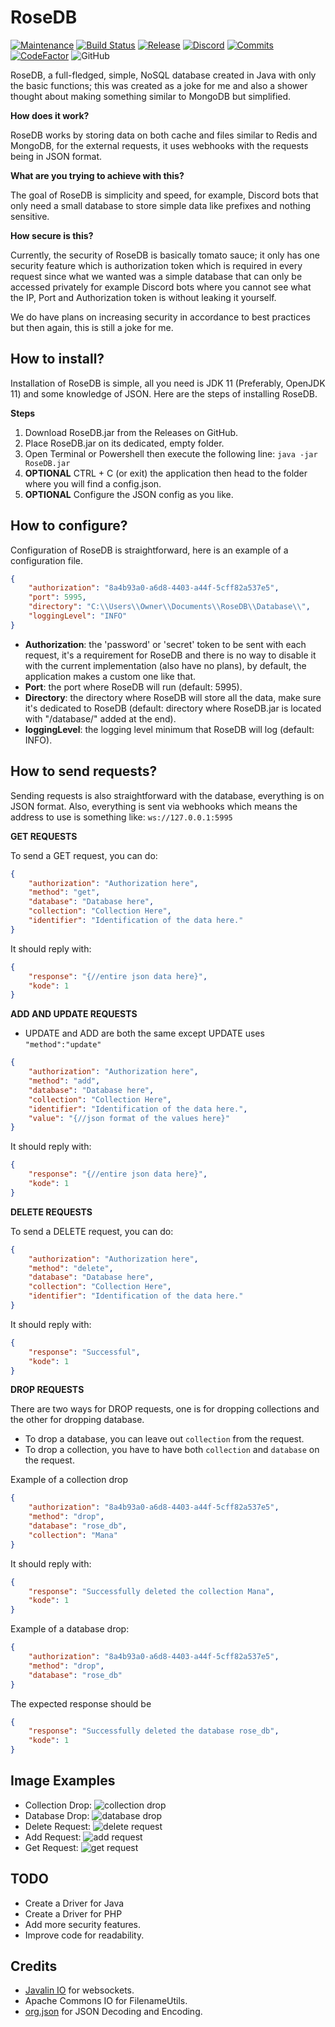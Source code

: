 # RoseDB
[![Maintenance](https://img.shields.io/badge/Actively%20Developed%3F-Yes-green.svg)](https://GitHub.com/ShindouMihou/RoseDB/graphs/commit-activity)
[![Build Status](https://travis-ci.com/ShindouMihou/RoseDB.svg?branch=master)](https://travis-ci.com/ShindouMihou/RoseDB)
[![Release](https://img.shields.io/github/v/release/ShindouMihou/RoseDB)](https://github.com/ShindouMihou/RoseDB/releases)
[![Discord](https://img.shields.io/discord/807084089013174272?logo=Discord)](https://discord.gg/9FefYq4p83)
[![Commits](https://img.shields.io/github/last-commit/ShindouMihou/RoseDB)](https://github.com/ShindouMihou/RoseDB/commits)
[![CodeFactor](https://www.codefactor.io/repository/github/shindoumihou/rosedb/badge)](https://www.codefactor.io/repository/github/shindoumihou/rosedb)
![GitHub](https://img.shields.io/github/license/ShindouMihou/RoseDB)

RoseDB, a full-fledged, simple, NoSQL database created in Java with only the basic functions; 
this was created as a joke for me and also a shower thought about making something similar to MongoDB but simplified.

**How does it work?**

RoseDB works by storing data on both cache and files similar to Redis and MongoDB, for the external requests, it uses
webhooks with the requests being in JSON format.

**What are you trying to achieve with this?**

The goal of RoseDB is simplicity and speed, for example, Discord bots that only need a small database to store simple
data like prefixes and nothing sensitive.

**How secure is this?**

Currently, the security of RoseDB is basically tomato sauce; it only has one security feature which is authorization
token which is required in every request since what we wanted was a simple database that can only be accessed privately
for example Discord bots where you cannot see what the IP, Port and Authorization token is without leaking it yourself.

We do have plans on increasing security in accordance to best practices but then again, this is still a joke for me.

## How to install?

Installation of RoseDB is simple, all you need is JDK 11 (Preferably, OpenJDK 11) and some knowledge of JSON. Here are
the steps of installing RoseDB.

**Steps**
1. Download RoseDB.jar from the Releases on GitHub.
2. Place RoseDB.jar on its dedicated, empty folder.
3. Open Terminal or Powershell then execute the following line: `java -jar RoseDB.jar`
4. **OPTIONAL** CTRL + C (or exit) the application then head to the folder where you will find a config.json.
5. **OPTIONAL** Configure the JSON config as you like.

## How to configure?

Configuration of RoseDB is straightforward, here is an example of a configuration file.
```json
{
    "authorization": "8a4b93a0-a6d8-4403-a44f-5cff82a537e5",
    "port": 5995,
    "directory": "C:\\Users\\Owner\\Documents\\RoseDB\\Database\\",
    "loggingLevel": "INFO"
}
```

* **Authorization**: the 'password' or 'secret' token to be sent with each request, it's a requirement
for RoseDB and there is no way to disable it with the current implementation (also have no plans), by default, the
application makes a custom one like that.
* **Port**: the port where RoseDB will run (default: 5995).
* **Directory**: the directory where RoseDB will store all the data, make sure it's dedicated to RoseDB (default: directory
where RoseDB.jar is located with "/database/" added at the end).
* **loggingLevel**: the logging level minimum that RoseDB will log (default: INFO).

## How to send requests?

Sending requests is also straightforward with the database, everything is on JSON format. 
Also, everything is sent via webhooks which means the address to use is something like: `ws://127.0.0.1:5995`

**GET REQUESTS**

To send a GET request, you can do:
```json
{
    "authorization": "Authorization here",
    "method": "get",
    "database": "Database here",
    "collection": "Collection Here",
    "identifier": "Identification of the data here."
}
```

It should reply with:
```json
{
    "response": "{//entire json data here}",
    "kode": 1
}
```

**ADD AND UPDATE REQUESTS**

* UPDATE and ADD are both the same except UPDATE uses `"method":"update"`
```json
{
    "authorization": "Authorization here",
    "method": "add",
    "database": "Database here",
    "collection": "Collection Here",
    "identifier": "Identification of the data here.",
    "value": "{//json format of the values here}"
}
```

It should reply with:
```json
{
    "response": "{//entire json data here}",
    "kode": 1
}
```

**DELETE REQUESTS**

To send a DELETE request, you can do:
```json
{
    "authorization": "Authorization here",
    "method": "delete",
    "database": "Database here",
    "collection": "Collection Here",
    "identifier": "Identification of the data here."
}
```

It should reply with:
```json
{
    "response": "Successful",
    "kode": 1
}
```

**DROP REQUESTS**

There are two ways for DROP requests, one is for dropping collections and the other for dropping database.
* To drop a database, you can leave out `collection` from the request.
* To drop a collection, you have to have both `collection` and `database` on the request.

Example of a collection drop
```json
{
    "authorization": "8a4b93a0-a6d8-4403-a44f-5cff82a537e5",
    "method": "drop",
    "database": "rose_db",
    "collection": "Mana"
}
```

It should reply with:
```json
{
    "response": "Successfully deleted the collection Mana",
    "kode": 1
}
```

Example of a database drop:
```json
{
    "authorization": "8a4b93a0-a6d8-4403-a44f-5cff82a537e5",
    "method": "drop",
    "database": "rose_db"
}
```

The expected response should be
```json
{
    "response": "Successfully deleted the database rose_db",
    "kode": 1
}
```

## Image Examples
* Collection Drop: ![collection drop](https://media.discordapp.net/attachments/731377154817916939/845257934480343040/unknown.png)
* Database Drop: ![database drop](https://media.discordapp.net/attachments/731377154817916939/845257852083109928/unknown.png)
* Delete Request: ![delete request](https://media.discordapp.net/attachments/731377154817916939/845258886307119144/unknown.png)
* Add Request: ![add request](https://media.discordapp.net/attachments/731377154817916939/845258085589319690/unknown.png)
* Get Request: ![get request](https://media.discordapp.net/attachments/731377154817916939/845258046812061736/unknown.png)

## TODO
* Create a Driver for Java
* Create a Driver for PHP
* Add more security features.
* Improve code for readability.

## Credits
* [Javalin IO](https://javalin.io) for websockets.
* Apache Commons IO for FilenameUtils.
* [org.json](https://mvnrepository.com/artifact/org.json/json/20210307) for JSON Decoding and Encoding.
